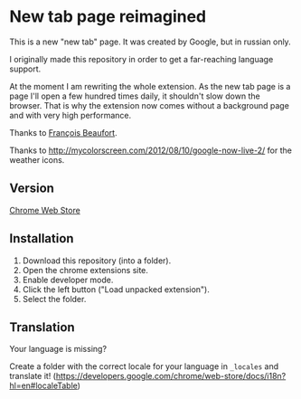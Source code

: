 New tab page reimagined
=========

This is a new "new tab" page. It was created by Google, but in russian only.

I originally made this repository in order to get a far-reaching language support.

At the moment I am rewriting the whole extension. As the new tab page is a page I'll open a few hundred times daily, it shouldn't slow down the browser.
That is why the extension now comes without a background page and with very high performance.

Thanks to [François Beaufort](https://plus.google.com/u/0/100132233764003563318/posts/Weq1zNnoTmF).

Thanks to http://mycolorscreen.com/2012/08/10/google-now-live-2/ for the weather icons.

Version
-

[Chrome Web Store](https://chrome.google.com/webstore/detail/new-tab-page-reimagined/neonhjemlhmbajdlgmdfihfplekppkkm)

Installation
--------------

1. Download this repository (into a folder).
2. Open the chrome extensions site.
3. Enable developer mode.
4. Click the left button ("Load unpacked extension").
5. Select the folder.

Translation
--------------

Your language is missing?

Create a folder with the correct locale for your language in ```_locales``` and translate it! (https://developers.google.com/chrome/web-store/docs/i18n?hl=en#localeTable)
